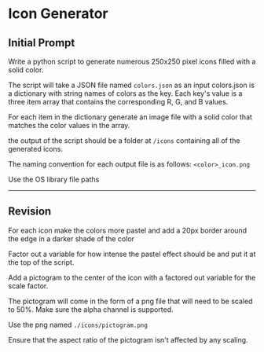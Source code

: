 # Icon Generator


## Initial Prompt
Write a python script to generate numerous 250x250 pixel icons filled with a solid color.

The script will take a JSON file named `colors.json` as an input
colors.json is a dictionary with string names of colors as the key. Each key's value is a three item array that contains the corresponding R, G, and B values.

For each item in the dictionary generate an image file with a solid color that matches the color values in the array. 

the output of the script should be a folder at `/icons` containing all of the generated icons.

The naming convention for each output file is as follows: `<color>_icon.png`

Use the OS library file paths

---
## Revision

For each icon make the colors more pastel and add a 20px border around the edge in a darker shade of the color

Factor out a variable for how intense the pastel effect should be and put it at the top of the script.

Add a pictogram to the center of the icon with a factored out variable for the scale factor.

The pictogram will come in the form of a png file that will need to be scaled to 50%. Make sure the alpha channel is supported.

Use the png named `./icons/pictogram.png`

Ensure that the aspect ratio of the pictogram isn't affected by any scaling.




